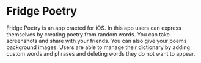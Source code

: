 # Fridge Poetry
Fridge Poetry is an app craeted for iOS. In this app users can express themselves by creating poetry from random words. You can take screenshots and share with your friends. You can also give your poems background images. Users are able to manage their dictionary by adding custom words and phrases and deleting words they do not want to appear.
